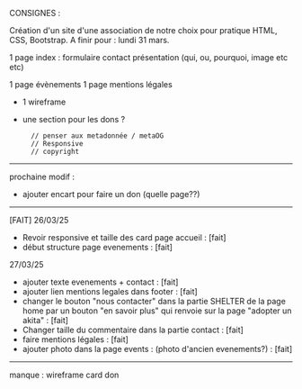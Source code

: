 CONSIGNES : 

Création d'un site d'une association de notre choix pour pratique HTML, CSS, Bootstrap. 
A finir pour : lundi 31 mars. 

1 page index : formulaire contact 
présentation (qui, ou, pourquoi, image etc etc)

1 page évènements
1 page mentions légales
+ 1 wireframe
+ une section pour les dons ? 

        // penser aux metadonnée / metaOG
        // Responsive
        // copyright
-----------------
prochaine modif : 

- ajouter encart pour faire un don (quelle page??)


-------------------------
[FAIT]
26/03/25
- Revoir responsive et taille des card page accueil : [fait]
- début structure page evenements : [fait]

27/03/25
- ajouter texte evenements + contact : [fait]
- ajouter lien mentions legales dans footer : [fait]
- changer le bouton "nous contacter" dans la partie SHELTER de la page home par un bouton "en savoir plus" qui renvoie sur la page "adopter un akita" : [fait]
- Changer taille du commentaire dans la partie contact : [fait]
- faire mentions légales : [fait]
- ajouter photo dans la page events : (photo d'ancien evenements?) : [fait]
----------
manque : 
wireframe 
card don 





